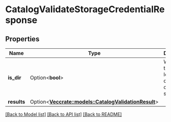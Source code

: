 # CatalogValidateStorageCredentialResponse

## Properties

Name | Type | Description | Notes
------------ | ------------- | ------------- | -------------
**is_dir** | Option<**bool**> | Whether the tested location is a directory in cloud storage. | [optional][readonly]
**results** | Option<[**Vec<crate::models::CatalogValidationResult>**](CatalogValidationResult.md)> |  | [optional]

[[Back to Model list]](../README.md#documentation-for-models) [[Back to API list]](../README.md#documentation-for-api-endpoints) [[Back to README]](../README.md)


